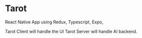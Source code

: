 # Tarot
React Native App using Redux, Typescript, Expo,

Tarot Client will handle the UI
Tarot Server will handle AI backend.


